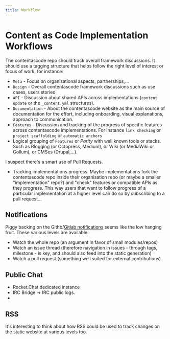 ```yaml
---
title: Workflow
---
```


# Content as Code Implementation Workflows

The contentascode repo should track overall framework discussions. It should use a tagging structure that helps follow the right level of interest or focus of work, for instance:
- `Meta` - Focus on organisational aspects, partnerships,...
- `Design` - Overall contentascode framework discussions such as use cases, users stories
- `API` - Discussion about shared APIs across implementations (`content update` or the `_content.yml` structures).
- `Documentation` - About the contentascode website as the main source of documentation for the effort, including onboarding, visual explanations, approach to communication.
- `Features` - Discussion and tracking of the progress of specific features across contentascode implementations. For instance `link checking` or `project scaffolding` or `automatic anchors`
- Logical grouping of `Features` or *Parity* with well known tools or stacks. Such as Blogging (or Octopress, Medium), or Wiki (or MediaWiki or Gollum), or CMSes (Drupal,...).

I suspect there's a smart use of Pull Requests. 
 - Tracking implementations progress. Maybe implementations fork the contentascode repo inside their organisation repo (or maybe a smaller "implementation" repo?) and "check" features or compatible APIs as they progress. This way users that want to follow progress of a particular implementation at a higher level can do so by subscribing to a pull request...

## Notifications

Piggy backing on the Githb/[Gitlab notifications](http://doc.gitlab.com/ee/workflow/notifications.html) seems like the low hanging fruit. These various levels are available:
 - Watch the whole repo (an argument in favor of small modules/repos)
 - Watch an issue thread (therefore navigation in issues - through tags, milestone - is key, and should also feed into the static generation)
 - Watch a pull request (something well suited for external contributions)

## Public Chat

 - Rocket.Chat dedicated instance
 - IRC Bridge -> IRC public logs.
 - 

## RSS

It's interesting to think about how RSS could be used to track changes on the static website at various levels too.